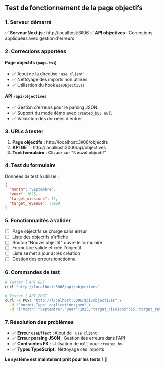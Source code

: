 ## Test de fonctionnement de la page objectifs

### 1. Serveur démarré
✅ **Serveur Next.js** : http://localhost:3006
✅ **API objectives** : Corrections appliquées avec gestion d'erreurs

### 2. Corrections apportées

#### Page objectifs (`page.tsx`)
- ✅ Ajout de la directive `'use client'`
- ✅ Nettoyage des imports non utilisés
- ✅ Utilisation du hook `useObjectives` 

#### API `/api/objectives`
- ✅ Gestion d'erreurs pour le parsing JSON
- ✅ Support du mode démo avec `created_by: null`
- ✅ Validation des données d'entrée

### 3. URLs à tester

1. **Page objectifs** : http://localhost:3006/objectifs
2. **API GET** : http://localhost:3006/api/objectives
3. **Test formulaire** : Cliquer sur "Nouvel objectif"

### 4. Test du formulaire

Données de test à utiliser :
```json
{
  "month": "Septembre",
  "year": 2025,
  "target_missions": 15,
  "target_revenue": 75000
}
```

### 5. Fonctionnalités à valider

- [ ] Page objectifs se charge sans erreur
- [ ] Liste des objectifs s'affiche
- [ ] Bouton "Nouvel objectif" ouvre le formulaire
- [ ] Formulaire valide et crée l'objectif
- [ ] Liste se met à jour après création
- [ ] Gestion des erreurs fonctionne

### 6. Commandes de test

```bash
# Tester l'API GET
curl "http://localhost:3006/api/objectives"

# Tester l'API POST
curl -X POST "http://localhost:3006/api/objectives" \
  -H "Content-Type: application/json" \
  -d '{"month":"Septembre","year":2025,"target_missions":15,"target_revenue":75000}'
```

### 7. Résolution des problèmes

- ✅ **Erreur `useEffect`** : Ajout de `'use client'`
- ✅ **Erreur parsing JSON** : Gestion des erreurs dans l'API
- ✅ **Contraintes FK** : Utilisation de `null` pour `created_by`
- ✅ **Types TypeScript** : Nettoyage des imports

**Le système est maintenant prêt pour les tests !** 🚀
